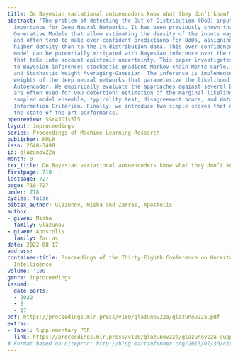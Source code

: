 ```yaml
---
title: Do Bayesian variational autoencoders know what they don’t know?
abstract: 'The problem of detecting the Out-of-Distribution (OoD) inputs is of paramount
  importance for Deep Neural Networks. It has been previously shown that even Deep
  Generative Models that allow estimating the density of the inputs may not be reliable
  and often tend to make over-confident predictions for OoDs, assigning to them a
  higher density than to the in-distribution data. This over-confidence in a single
  model can be potentially mitigated with Bayesian inference over the model parameters
  that take into account epistemic uncertainty. This paper investigates three approaches
  to Bayesian inference: stochastic gradient Markov chain Monte Carlo, Bayes by Backpropagation,
  and Stochastic Weight Averaging-Gaussian. The inference is implemented over the
  weights of the deep neural networks that parameterize the likelihood of the Variational
  Autoencoder. We empirically evaluate the approaches against several benchmarks that
  are often used for OoD detection: estimation of the marginal likelihood utilizing
  sampled model ensemble, typicality test, disagreement score, and Watanabe-Akaike
  Information Criterion. Finally, we introduce two simple scores that demonstrate
  the state-of-the-art performance.'
openreview: SSr4JOIs5l5
layout: inproceedings
series: Proceedings of Machine Learning Research
publisher: PMLR
issn: 2640-3498
id: glazunov22a
month: 0
tex_title: Do Bayesian variational autoencoders know what they don’t know?
firstpage: 718
lastpage: 727
page: 718-727
order: 718
cycles: false
bibtex_author: Glazunov, Misha and Zarras, Apostolis
author:
- given: Misha
  family: Glazunov
- given: Apostolis
  family: Zarras
date: 2022-08-17
address:
container-title: Proceedings of the Thirty-Eighth Conference on Uncertainty in Artificial
  Intelligence
volume: '180'
genre: inproceedings
issued:
  date-parts:
  - 2022
  - 8
  - 17
pdf: https://proceedings.mlr.press/v180/glazunov22a/glazunov22a.pdf
extras:
- label: Supplementary PDF
  link: https://proceedings.mlr.press/v180/glazunov22a/glazunov22a-supp.pdf
# Format based on citeproc: http://blog.martinfenner.org/2013/07/30/citeproc-yaml-for-bibliographies/
---
```

